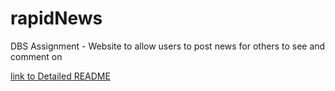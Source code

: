 # rapidNews
DBS Assignment - Website to allow users to post news for others to see and comment on

[link to Detailed README](./NewsMedia/README.md)
